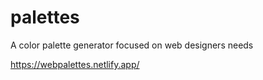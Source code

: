 # palettes
A color palette generator focused on web designers needs

https://webpalettes.netlify.app/
